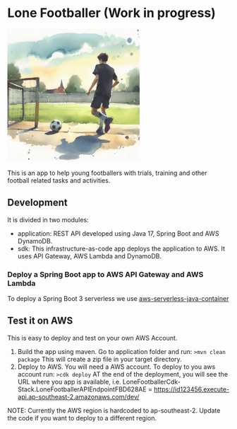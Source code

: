 # Lone Footballer (Work in progress)

<img src="lonefootballer.jfif" alt="drawing" style="width:300px;"/>

This is an app to help young footballers with trials, training and other football related tasks and activities.

## Development
It is divided in two modules:
- application: REST API developed using Java 17, Spring Boot and AWS DynamoDB.
- sdk: This infrastructure-as-code app deploys the application to AWS. It uses API Gateway, AWS Lambda and DynamoDB.

### Deploy a Spring Boot app to AWS API Gateway and AWS Lambda
To deploy a Spring Boot 3 serverless we use [aws-serverless-java-container](https://github.com/awslabs/aws-serverless-java-container/wiki/Quick-start---Spring-Boot3) 

## Test it on AWS
This is easy to deploy and test on your own AWS Account.
1. Build the app using maven. Go to application folder and run: `>mvn clean package` This will create a zip file in your target directory.
2. Deploy to AWS. You will need a AWS account. To deploy to you aws account run:  `>cdk deploy`
AT the end of the deployment, you will see the URL where you app is available, i.e. LoneFootballerCdk-Stack.LoneFootballerAPIEndpointFBD628AE = https://id123456.execute-api.ap-southeast-2.amazonaws.com/dev/

NOTE: Currently the AWS region is hardcoded to ap-southeast-2. Update the code if you want to deploy to a different region.  
